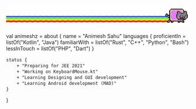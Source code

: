 ![image](https://raw.githubusercontent.com/AbHaY108BiShT/AbHaY108BiShT/main/meow.gif)


val animeshz = about {
    name = "Animesh Sahu"
    languages {
        proficientIn = listOf("Kotlin", "Java")
        familiarWith = listOf("Rust", "C++", "Python", "Bash")
        lessInTouch = listOf("PHP", "Dart")
    }

    status {
        + "Preparing for JEE 2021"
        + "Working on KeyboardMouse.kt"
        + "Learning Designing and GUI development"
        + "Learning Android development (MAD)"
    }
}
